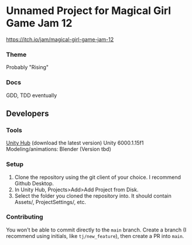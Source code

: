 # Unnamed Project for Magical Girl Game Jam 12

https://itch.io/jam/magical-girl-game-jam-12

### Theme
Probably "Rising"

### Docs
GDD, TDD eventually

## Developers

### Tools
[Unity Hub](https://unity.com/download) (download the latest version)
Unity 6000.1.15f1
Modeling/animations: Blender (Version tbd)

### Setup
1. Clone the repository using the git client of your choice. I recommend Github Desktop.
2. In Unity Hub, Projects>Add>Add Project from Disk.
3. Select the folder you cloned the repository into. It should contain Assets/, ProjectSettings/, etc.

### Contributing
You won't be able to commit directly to the `main` branch. Create a branch (I recommend using initials, like `tj/new_feature`), then create a PR into `main`.
